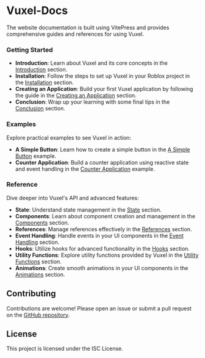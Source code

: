 # Vuxel-Docs

The website documentation is built using VitePress and provides comprehensive guides and references for using Vuxel.

### Getting Started

- **Introduction**: Learn about Vuxel and its core concepts in the [Introduction](docs/gs/introduction.md) section.
- **Installation**: Follow the steps to set up Vuxel in your Roblox project in the [Installation](docs/gs/installation.md) section.
- **Creating an Application**: Build your first Vuxel application by following the guide in the [Creating an Application](docs/gs/create.md) section.
- **Conclusion**: Wrap up your learning with some final tips in the [Conclusion](docs/gs/conclusion.md) section.

### Examples

Explore practical examples to see Vuxel in action:

- **A Simple Button**: Learn how to create a simple button in the [A Simple Button](docs/ex/button.md) example.
- **Counter Application**: Build a counter application using reactive state and event handling in the [Counter Application](docs/ex/counter.md) example.

### Reference

Dive deeper into Vuxel's API and advanced features:

- **State**: Understand state management in the [State](docs/ref/state.md) section.
- **Components**: Learn about component creation and management in the [Components](docs/ref/components.md) section.
- **References**: Manage references effectively in the [References](docs/ref/references.md) section.
- **Event Handling**: Handle events in your UI components in the [Event Handling](docs/ref/events.md) section.
- **Hooks**: Utilize hooks for advanced functionality in the [Hooks](docs/ref/hooks.md) section.
- **Utility Functions**: Explore utility functions provided by Vuxel in the [Utility Functions](docs/ref/utility.md) section.
- **Animations**: Create smooth animations in your UI components in the [Animations](docs/ref/animations.md) section.

## Contributing

Contributions are welcome! Please open an issue or submit a pull request on the [GitHub repository](https://github.com/Acttop-Interactive/vuxel-docs).

## License

This project is licensed under the ISC License.
